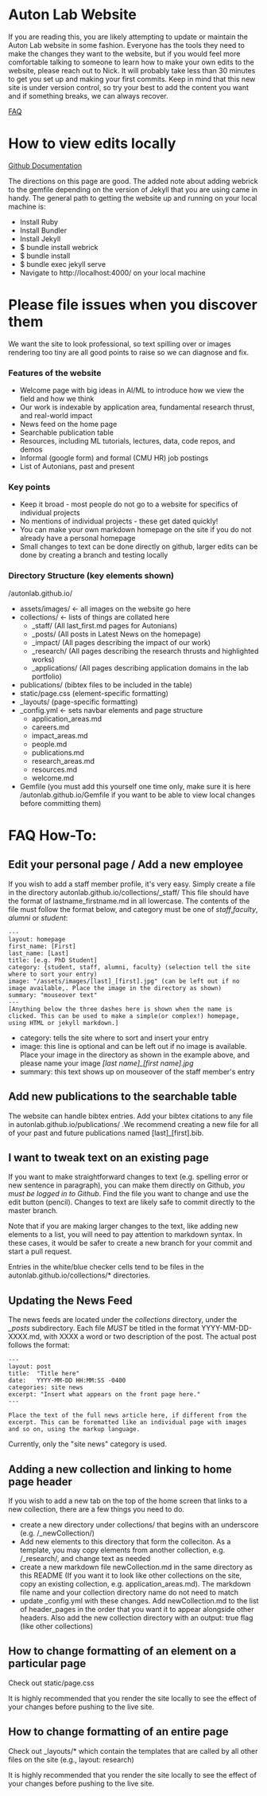 # Auton Lab Website

If you are reading this, you are likely attempting to update or maintain the Auton Lab website in some fashion.
Everyone has the tools they need to make the changes they want to the website, but if you would feel more comfortable talking to someone to learn how to make your own edits to the website, please reach out to Nick.
It will probably take less than 30 minutes to get you set up and making your first commits.
Keep in mind that this new site is under version control, so try your best to add the content you want and if something breaks, we can always recover.

[FAQ](https://docs.google.com/document/d/1cBfbX9edwId-wbtjpLK3FxDHYtadFnEY5ne2Q2JsXCw/edit?usp=sharing)

# How to view edits locally
[Github Documentation](https://docs.github.com/en/pages/setting-up-a-github-pages-site-with-jekyll/testing-your-github-pages-site-locally-with-jekyll)

The directions on this page are good.
The added note about adding webrick to the gemfile depending on the version of Jekyll that you are using came in handy.
The general path to getting the website up and running on your local machine is:
  - Install Ruby
  - Install Bundler
  - Install Jekyll
  - $ bundle install webrick
  - $ bundle install
  - $ bundle exec jekyll serve
  - Navigate to http://localhost:4000/ on your local machine

# Please file issues when you discover them
We want the site to look professional, so text spilling over or images rendering too tiny are all good points to raise so we can diagnose and fix.


### Features of the website
  - Welcome page with big ideas in AI/ML to introduce how we view the field and how we think
  - Our work is indexable by application area, fundamental research thrust, and real-world impact
  - News feed on the home page
  - Searchable publication table
  - Resources, including ML tutorials, lectures, data, code repos, and demos
  - Informal (google form) and formal (CMU HR) job postings
  - List of Autonians, past and present

### Key points
  - Keep it broad - most people do not go to a website for specifics of individual projects
  - No mentions of individual projects - these get dated quickly!
  - You can make your own markdown homepage on the site if you do not already have a personal homepage
  - Small changes to text can be done directly on github, larger edits can be done by creating a branch and testing locally

### Directory Structure (key elements shown)
/autonlab.github.io/
  - assets/images/ <- all images on the website go here
  - collections/ <- lists of things are collated here
    - \_staff/ (All last\_first.md pages for Autonians)
    - \_posts/ (All posts in Latest News on the homepage)
    - \_impact/ (All pages describing the impact of our work)
    - \_research/ (All pages describing the research thrusts and highlighted works)
    - \_applications/ (All pages describing application domains in the lab portfolio)
  - publications/ (bibtex files to be included in the table)
  - static/page.css (element-specific formatting)
  - \_layouts/ (page-specific formatting)
  - \_config.yml <- sets navbar elements and page structure
    - application\_areas.md
    - careers.md
    - impact\_areas.md
    - people.md
    - publications.md
    - research\_areas.md
    - resources.md
    - welcome.md
  - Gemfile (you must add this yourself one time only, make sure it is here /autonlab.github.io/Gemfile if you want to be able to view local changes before committing them)

# FAQ How-To:

## Edit your personal page / Add a new employee
If you wish to add a staff member profile, it's very easy. Simply create a file in the directory autonlab.github.io/collections/\_staff/
This file should have the format of lastname\_firstname.md in all lowercase.
The contents of the file must follow the format below, and category must be one of *staff*,*faculty*, *alumni* or *student*:
```
---
layout: homepage
first_name: [First]
last_name: [Last]
title: [e.g. PhD Student]
category: {student, staff, alumni, faculty} (selection tell the site where to sort your entry)
image: "/assets/images/[last]_[first].jpg" (can be left out if no image available,. Place the image in the directory as shown)
summary: "mouseover text"
---  
[Anything below the three dashes here is shown when the name is clicked. This can be used to make a simple(or complex!) homepage, using HTML or jekyll markdown.]
```
  - category: tells the site where to sort and insert your entry
  - image: this line is optional and can be left out if no image is available.  Place your image in the directory as shown in the example above, and please name your image *[last name]\_[first name].jpg*
  - summary: this text shows up on mouseover of the staff member's entry

## Add new publications to the searchable table
The website can handle bibtex entries.
Add your bibtex citations to any file in autonlab.github.io/publications/ .We recommend creating a new file for all of your past and future publications named [last]\_[first].bib.

## I want to tweak text on an existing page

If you want to make straightforward changes to text (e.g. spelling error or new sentence in paragraph), you can make them directly on Github, *you must be logged in to Github*.
Find the file you want to change and use the edit button (pencil).
Changes to text are likely safe to commit directly to the master branch.

Note that if you are making larger changes to the text, like adding new elements to a list, you will need to pay attention to markdown syntax.
In these cases, it would be safer to create a new branch for your commit and start a pull request.

Entries in the white/blue checker cells tend to be files in the autonlab.github.io/collections/\* directories.


## Updating the News Feed

The news feeds are located under the *collections* directory, under the *_posts* subdirectory. Each file *MUST* be titled in the format YYYY-MM-DD-XXXX.md, with XXXX a word or two description of the post. The actual post follows the format:

```
---
layout: post
title:  "Title here"
date:   YYYY-MM-DD HH:MM:SS -0400
categories: site news
excerpt: "Insert what appears on the front page here."
---

Place the text of the full news article here, if different from the excerpt. This can be forematted like an individual page with images and so on, using the markup language.
```

Currently, only the "site news" category is used.

## Adding a new collection and linking to home page header

If you wish to add a new tab on the top of the home screen that links to a new collection, there are a few things you need to do.

  - create a new directory under collections/ that begins with an underscore (e.g. /\_newCollection/)
  - Add new elements to this directory that form the colleciton. As a template, you may copy elements from another collection, e.g. /\_research/, and change text as needed
  - create a new markdown file newCollection.md in the same directory as this README (If you want it to look like other collections on the site, copy an existing collection, e.g. application\_areas.md).  The markdown file name and your collection directory name do not need to match
  - update \_config.yml with these changes. Add newCollection.md to the list of header\_pages in the order that you want it to appear alongside other headers.  Also add the new collection directory with an output: true flag (like other collections)

## How to change formatting of an element on a particular page

Check out static/page.css

It is highly recommended that you render the site locally to see the effect of your changes before pushing to the live site.

## How to change formatting of an entire page

Check out \_layouts/\* which contain the templates that are called by all other files on the site (e.g., layout: research)

It is highly recommended that you render the site locally to see the effect of your changes before pushing to the live site.
